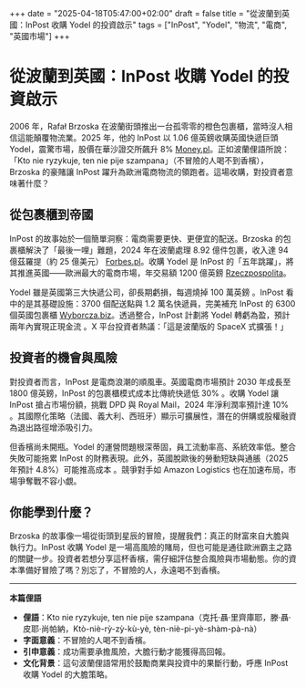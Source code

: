 +++
date = "2025-04-18T05:47:00+02:00"
draft = false
title = "從波蘭到英國：InPost 收購 Yodel 的投資啟示"
tags = ["InPost", "Yodel", "物流", "電商", "英國市場"]
+++

# 從波蘭到英國：InPost 收購 Yodel 的投資啟示

2006 年，Rafał Brzoska 在波蘭街頭推出一台孤零零的橙色包裹櫃，當時沒人相信這能顛覆物流業。2025 年，他的 InPost 以 1.06 億英鎊收購英國快遞巨頭 Yodel，震驚市場，股價在華沙證交所飆升 8% [Money.pl](https://www.money.pl/gielda/inpost-rosnie-na-gieldzie-inwestorzy-reaguja-na-plany-giganta-7147021716355584a.html)。正如波蘭俚語所說：「Kto nie ryzykuje, ten nie pije szampana」（不冒險的人喝不到香檳），Brzoska 的豪賭讓 InPost 躍升為歐洲電商物流的領跑者。這場收購，對投資者意味著什麼？

## 從包裹櫃到帝國

InPost 的故事始於一個簡單洞察：電商需要更快、更便宜的配送。Brzoska 的包裹櫃解決了「最後一哩」難題，2024 年在波蘭處理 8.92 億件包裹，收入達 94 億茲羅提（約 25 億美元） [Forbes.pl](https://www.forbes.pl/biznes/inpost-przejal-brytyjska-spolke-yodel-i-umacnia-pozycje-w-wielkiej-brytanii-brzoska/myl6nmd)。收購 Yodel 是 InPost 的「五年跳躍」，將其推進英國——歐洲最大的電商市場，年交易額 1200 億英鎊 [Rzeczpospolita](https://www.rp.pl/uslugi/art42140561-inpost-skoczyl-o-piec-lat-do-przodu)。

Yodel 雖是英國第三大快遞公司，卻長期虧損，每週燒掉 100 萬英鎊 。InPost 看中的是其基礎設施：3700 個配送點與 1.2 萬名快遞員，完美補充 InPost 的 6300 個英國包裹櫃 [Wyborcza.biz](https://wyborcza.biz/biznes/7,147743,31866303,zaskakujace-kulisy-przejecia-jednej-z-czolowych-firm-kurierskich.html)。透過整合，InPost 計劃將 Yodel 轉虧為盈，預計兩年內實現正現金流 。X 平台投資者熱議：「這是波蘭版的 SpaceX 式擴張！」 

## 投資者的機會與風險

對投資者而言，InPost 是電商浪潮的順風車。英國電商市場預計 2030 年成長至 1800 億英鎊，InPost 的包裹櫃模式成本比傳統快遞低 30% 。收購 Yodel 讓 InPost 搶占市場份額，挑戰 DPD 與 Royal Mail，2024 年淨利潤率預計達 10% 。其國際化策略（法國、義大利、西班牙）顯示可擴展性，潛在的併購或股權融資為退出路徑增添吸引力。

但香檳尚未開瓶。Yodel 的運營問題根深蒂固，員工流動率高、系統效率低。整合失敗可能拖累 InPost 的財務表現。此外，英國脫歐後的勞動短缺與通脹（2025 年預計 4.8%）可能推高成本 。競爭對手如 Amazon Logistics 也在加速布局，市場爭奪戰不容小覷。

## 你能學到什麼？

Brzoska 的故事像一場從街頭到星辰的冒險，提醒我們：真正的財富來自大膽與執行力。InPost 收購 Yodel 是一場高風險的賭局，但也可能是通往歐洲霸主之路的關鍵一步。投資者若想分享這杯香檳，需仔細評估整合風險與市場動態。你的資本準備好冒險了嗎？別忘了，不冒險的人，永遠喝不到香檳。

---

**本篇俚語**  
- **俚語**：Kto nie ryzykuje, ten nie pije szampana（克托·聶·里齊庫耶，滕·聶·皮耶·尚帕納，Ktò-niè-rỳ-zỳ-kù-yè, tèn-niè-pi-yè-shàm-pà-nà）  
- **字面意義**：不冒險的人喝不到香檳。  
- **引申意義**：成功需要承擔風險，大膽行動才能獲得高回報。  
- **文化背景**：這句波蘭俚語常用於鼓勵商業與投資中的果斷行動，呼應 InPost 收購 Yodel 的大膽策略。